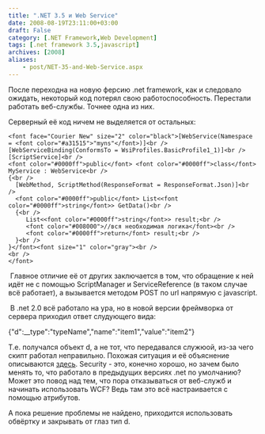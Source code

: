 ```yaml
---
title: ".NET 3.5 и Web Service"
date: 2008-08-19T23:11:00+03:00
draft: False
category: [.NET Framework,Web Development]
tags: [.net framework 3.5,javascript]
archives: [2008]
aliases:
    - post/NET-35-and-Web-Service.aspx
---
```




После переходна на новую ферсию .net framework, как и следовало ожидать, некоторый код потерял свою работоспособность. Перестали работать веб-службы. Точнее одна из них.



Серверный её код ничем не выделяется от остальных:


> 
	<font face="Courier New" size="2" color="black">[WebService(Namespace = <font color="#a31515">"myns"</font>)]<br />
	[WebServiceBinding(ConformsTo = WsiProfiles.BasicProfile1_1)]<br />
	[ScriptService]<br />
	<font color="#0000ff">public</font> <font color="#0000ff">class</font> MyService : WebService<br />
	{<br />
	  [WebMethod, ScriptMethod(ResponseFormat = ResponseFormat.Json)]<br />
	  <font color="#0000ff">public</font> List<<font color="#0000ff">string</font>> GetData()<br />
	  {<br />
	     List<<font color="#0000ff">string</font>> result;<br />
	     <font color="#008000">//вся необходимая логика</font><br />
	     <font color="#0000ff">return</font> result;<br />
	  }<br />
	}</font><font size="1" color="gray"><br />
	<br />
	</font>



 Главное отличие её от других заключается в том, что обращение к ней идёт не с помощью ScriptManager и ServiceReference (в таком случае всё работает), а вызывается методом POST по url напрямую с javascript.



 В .net 2.0 всё работало на ура, но в новой версии фреймворка от сервера приходил ответ слудующего вида:



{"d":__type":"typeName","name":"item1","value":"item2"}



Т.е. получался объект d, а не тот, что передавался служюой, из-за чего скипт работал неправильно. Похожая ситуация и её объяснение описываются [здесь](http://forums.microsoft.com/MSDN/ShowPost.aspx?PostID=3112422&SiteID=1). Security - это, конечно хорошо, но зачем было менять то, что работало в предыдущих версиях .net по умолчанию? Может это повод над тем, что пора отказываться от веб-служб и начинать использовать WCF? Ведь там это всё настраивается с помощью атрибутов.



А пока решение проблемы не найдено, приходится использовать обвёртку и закрывать от глаз тип d.



 



 


